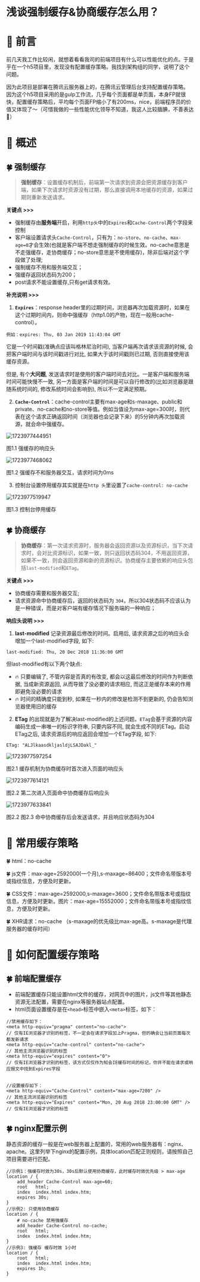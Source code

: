 # 浅谈强制缓存&协商缓存怎么用？

# **🌻 前言**

前几天我工作比较闲，就想着看看我司的前端项目有什么可以性能优化的点。于是乎在一个h5项目里，发现没有配置缓存策略。我找到架构组的同学，说明了这个问题。

因为此项目是部署在腾讯云服务器上的，在腾讯云管理后台支持配置缓存策略。
因为这个h5项目采用的是gulp工作流，几乎每个页面都是单页面，本身FP就很快，配置缓存策略后，平均每个页面FP缩小了有200ms，nice，前端程序员的价值又体现了～（可惜我做的一些性能优化领导不知道，我这人比较腼腆，不善表达🥺）

# **🌈 概述**

## **🍀 强制缓存**

> **强制缓存**：设置缓存机制后，前端第一次请求到资源会把资源缓存到客户端，如果下次请求时资源没有过期，那么直接调用本地缓存的资源，如果过期则重新发送请求。

**关键点 >>>**

- 强制缓存由**服务端**开启，利用`http头`中的`Expires`和`Cache-Control`两个字段来控制
- 客户端设置请求头`Cache-Control`，只有为：`no-store`、`no-cache`、`max-age=0`才会生效(也就是客户端不想走强制缓存的时候生效。no-cache意思是不走强缓存，走协商缓存；no-store意思是不使用缓存)，除非后端对这个字段做了处理;
- 强制缓存不用和服务端交互；
- 强缓存返回状态码为200；
- post请求不能设置缓存,只有get请求有效。

**补充说明 >>>**

1. **`Expires`**：response header里的过期时间，浏览器再次加载资源时，如果在这个过期时间内，则命中强缓存（http1.0的产物，现在一般用cache-control）。

```
例如：expires: Thu, 03 Jan 2019 11:43:04 GMT
```

它是一个时间戳(准确点应该叫格林尼治时间), 当客户端再次请求该资源的时候, 会把客户端时间与该时间戳进行对比, 如果大于该时间戳则已过期, 否则直接使用该缓存资源。

但是, 有个**大问题**, 发送请求时是使用的客户端时间去对比。一是客户端和服务端时间可能快慢不一致, 另一方面是客户端的时间是可以自行修改的(比如浏览器是跟随系统时间的, 修改系统时间会影响到), 所以不一定满足预期。

2. **`Cache-Control`**：cache-control主要有max-age和s-maxage、public和private、no-cache和no-store等值。例如当值设为max-age=300时，则代表在这个请求正确返回时间（浏览器也会记录下来）的5分钟内再次加载资源，就会命中强缓存。

![1723977444951](C:\Users\Administrator\AppData\Roaming\Typora\typora-user-images\1723977444951.png)

图1.1 强缓存的响应头

![1723977468062](C:\Users\Administrator\AppData\Roaming\Typora\typora-user-images\1723977468062.png)

图1.2 强缓存不和服务器交互，请求时间为0ms

3. 控制台设置停用缓存其实就是在`http 头`里设置了`cache-control: no-cache`

![1723977519947](C:\Users\Administrator\AppData\Roaming\Typora\typora-user-images\1723977519947.png)

图1.3 控制台停用缓存

## **🍀 协商缓存**

> **协商缓存**：第一次请求资源时，服务器会返回资源以及资源标识，当下次请求时，会对比资源标识，如果一致，则只返回状态码304，不用返回资源，如果不一致，则会返回资源和新的资源标识。协商缓存主要依赖的响应头包括`last-modified`和`ETag`。

**关键点 >>>**

- 协商缓存需要和服务器交互;
- 请求资源命中协商缓存后，返回的状态码为 `304`，所以304状态码不应该认为是一种错误，而是对客户端有缓存情况下服务端的一种响应；

**响应头说明 >>>**

1. **last-modified** 记录资源最后修改的时间。启用后, 请求资源之后的响应头会增加一个last-modified字段, 如下:

```
last-modified: Thu, 20 Dec 2018 11:36:00 GMT
```

但last-modified有以下两个缺点:

- 🔥 只要编辑了, 不管内容是否真的有改变, 都会以这最后修改的时间作为判断依据, 当成新资源返回, 从而导致了没必要的请求相应, 而这正是缓存本来的作用即避免没必要的请求
- 🔥 时间的精确度只能到秒, 如果在一秒内的修改是检测不到更新的, 仍会告知浏览器使用旧的缓存

2. **ETag** 的出现就是为了解决last-modified的上述问题。`ETag`会基于资源的内容编码生成一串唯一的标识字符串, 只要内容不同, 就会生成不同的ETag。启动ETag之后, 请求资源后的响应返回会增加一个ETag字段, 如下:

```
ETag: "ALJlkaasdkljasldjLSAJDakl_"
```

![1723977597254](C:\Users\Administrator\AppData\Roaming\Typora\typora-user-images\1723977597254.png)

图2.1 缓存机制为协商缓存时首次进入页面的响应头

![1723977614121](C:\Users\Administrator\AppData\Roaming\Typora\typora-user-images\1723977614121.png)

图2.2 第二次进入页面命中协商缓存后响应头

![1723977633841](C:\Users\Administrator\AppData\Roaming\Typora\typora-user-images\1723977633841.png)

图2.2 图2.3 命中协商缓存后会发送请求，并且响应状态码为304

# **🌈 常用缓存策略**

🍀 html：no-cache

🍀 js文件：max-age=2592000(一个月),s-maxage=86400；文件命名带版本号或指纹信息，方便及时更新。

🍀 CSS文件：max-age=2592000,s-maxage=3600；文件命名带版本号或指纹信息，方便及时更新。图片：max-age=15552000；文件命名带版本号或指纹信息，方便及时更新。

🍀 XHR请求：no-cache （s-maxage的优先级比max-age高。s-maxage是代理服务器的缓存时间）

# **🌈 如何配置缓存策略**

## **🍀 前端配置缓存**

- 前端配置缓存只能设置html文件的缓存，对网页中的图片，js文件等其他静态资源无法配置，需要在nginx等服务器站点配置。
- html页面设置缓存是在`<head>`标签中嵌入`<meta>`标签，如下：

```
//禁用缓存如下：
<meta http-equiv="pragma" content="no-cache">
// 仅有IE浏览器才识别的标签，不一定会在请求字段加上Pragma，但的确会让当前页面每次都发新请求
<meta http-equiv="cache-control" content="no-cache">
// 其他主流浏览器识别的标签
<meta http-equiv="expires" content="0">
// 仅有IE浏览器才识别的标签，该方式仅仅作为知会IE缓存时间的标记，你并不能在请求或响应报文中找到Expires字段


//设置缓存如下：
<meta http-equiv="Cache-Control" content="max-age=7200" />
// 其他主流浏览器识别的标签
<meta http-equiv="Expires" content="Mon, 20 Aug 2018 23:00:00 GMT" />
// 仅有IE浏览器才识别的标签
```

## **🍀 nginx配置示例**

静态资源的缓存一般是在web服务器上配置的，常用的web服务器有：nginx、apache。这里列举下nginx的配置示例，具体location匹配正则规则，请按照自己项目需要进行匹配。

```
//示例1：强缓存时效为30s，30s后默认使用协商缓存，此时缓存时效优先级 > max-age
location / {
    add_header Cache-Control max-age=60;
    root   html;
    index  index.html index.htm;
    expires 30s;
}
//示例2: 只使用协商缓存
location / {
    # no-cache 禁用强缓存
    add_header Cache-Control no-cache;
    root   html;
    index  index.html index.htm;
}
//示例3: 强缓存 缓存时效 1小时
location / {
    root   html;
    index  index.html index.htm;
    expires 1h;
}
```

